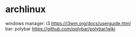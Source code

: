 # archlinux  
windows manager: i3 https://i3wm.org/docs/userguide.html  
bar: polybar https://github.com/polybar/polybar/wiki
